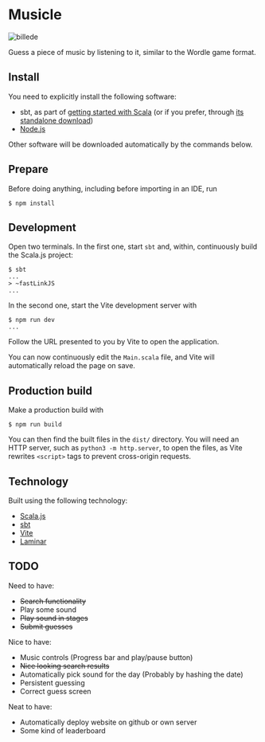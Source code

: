 # Musicle
![billede](https://github.com/user-attachments/assets/73cab22a-b351-444f-9e73-b6138d81e843)

Guess a piece of music by listening to it, similar to the Wordle game format.

## Install

You need to explicitly install the following software:

* sbt, as part of [getting started with Scala](https://docs.scala-lang.org/getting-started/index.html) (or if you prefer, through [its standalone download](https://www.scala-sbt.org/download.html))
* [Node.js](https://nodejs.org/en/)

Other software will be downloaded automatically by the commands below.

## Prepare

Before doing anything, including before importing in an IDE, run

```
$ npm install
```

## Development

Open two terminals.
In the first one, start `sbt` and, within, continuously build the Scala.js project:

```
$ sbt
...
> ~fastLinkJS
...
```

In the second one, start the Vite development server with

```
$ npm run dev
...
```

Follow the URL presented to you by Vite to open the application.

You can now continuously edit the `Main.scala` file, and Vite will automatically reload the page on save.

## Production build

Make a production build with

```
$ npm run build
```

You can then find the built files in the `dist/` directory.
You will need an HTTP server, such as `python3 -m http.server`, to open the files, as Vite rewrites `<script>` tags to prevent cross-origin requests.

## Technology
Built using the following technology:
* [Scala.js](https://www.scala-js.org/)
* [sbt](https://www.scala-sbt.org/)
* [Vite](https://vitejs.dev/)
* [Laminar](https://laminar.dev/)


## TODO
Need to have:
- ~~Search functionality~~
- Play some sound
- ~~Play sound in stages~~
- ~~Submit guesses~~

Nice to have:
- Music controls (Progress bar and play/pause button)
- ~~Nice looking search results~~
- Automatically pick sound for the day (Probably by hashing the date)
- Persistent guessing
- Correct guess screen

Neat to have:
- Automatically deploy website on github or own server
- Some kind of leaderboard
